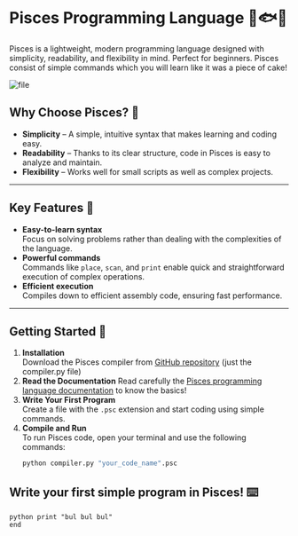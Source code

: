 # Pisces Programming Language 🌊🐟✨

Pisces is a lightweight, modern programming language designed with simplicity, readability, and flexibility in mind. Perfect for beginners. Pisces consist of simple commands which you will learn like it was a piece of cake!

![file](https://github.com/user-attachments/assets/004425b8-528b-4948-9de4-7102cf95056e)

## Why Choose Pisces? 🤔

- **Simplicity** – A simple, intuitive syntax that makes learning and coding easy.
- **Readability** – Thanks to its clear structure, code in Pisces is easy to analyze and maintain.
- **Flexibility** – Works well for small scripts as well as complex projects.

---

## Key Features 🔑

- **Easy-to-learn syntax**  
  Focus on solving problems rather than dealing with the complexities of the language.
- **Powerful commands**  
  Commands like `place`, `scan`, and `print` enable quick and straightforward execution of complex operations.
- **Efficient execution**  
  Compiles down to efficient assembly code, ensuring fast performance.

---

## Getting Started 🚀

1. **Installation**  
   Download the Pisces compiler from [GitHub repository](https://github.com/Kvmyk/Pisces) (just the compiler.py file)
2. **Read the Documentation**
   Read carefully the [Pisces programming language documentation](https://github.com/Kvmyk/Pisces/blob/main/Pisces%20documentation.md) to know the basics!
4. **Write Your First Program**  
   Create a file with the `.psc` extension and start coding using simple commands.
5. **Compile and Run**  
   To run Pisces code, open your terminal and use the following commands:
   ```bash
   python compiler.py "your_code_name".psc

## Write your first simple program in Pisces! ⌨️
```
python print "bul bul bul"
end
```
